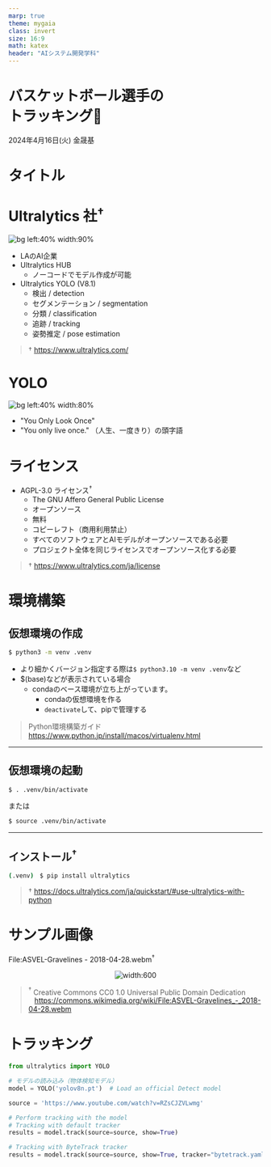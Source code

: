 ```yaml
---
marp: true
theme: mygaia
class: invert
size: 16:9
math: katex
header: "AIシステム開発学科"
---
```


<!-- headingDivider: 1 -->
<!-- _class: lead -->

# バスケットボール選手の<br>トラッキング:basketball:

2024年4月16日(火)
金晟基


# タイトル

<!-- paginate: true -->
<!-- header: "バスケットボール選手のトラッキング"-->

# Ultralytics 社$^\dagger$
<!-- _header: ""-->

![bg left:40% width:90%](https://assets-global.website-files.com/6479eab6eb2ed5e597810e9e/65bf0578ede71e497341db0d_Blog_thumbnail_1920x1080.webp)

- LAのAI企業
- Ultralytics HUB
  - ノーコードでモデル作成が可能
- Ultralytics YOLO (V8.1)
  - 検出 / detection
  - セグメンテーション / segmentation
  - 分類 / classification
  - 追跡 / tracking
  - 姿勢推定 / pose estimation

> $\dagger$ https://www.ultralytics.com/


# YOLO
<!-- _header: ""-->

![bg left:40% width:80%](../../fig/textbook1.jpeg)

- "You Only Look Once" 
- "You only live once." （人生、一度きり）の頭字語


# ライセンス

- AGPL-3.0 ライセンス$^\dagger$
  - The GNU Affero General Public License
  - オープンソース
  - 無料
  - コピーレフト（商用利用禁止）
  - すべてのソフトウェアとAIモデルがオープンソースである必要
  - プロジェクト全体を同じライセンスでオープンソース化する必要


> $\dagger$ https://www.ultralytics.com/ja/license


# 環境構築

## 仮想環境の作成
```bash
$ python3 -m venv .venv
```
* より細かくバージョン指定する際は`$ python3.10 -m venv .venv`など
* $(base)などが表示されている場合
  * condaのベース環境が立ち上がっています。
    * condaの仮想環境を作る
    * `deactivate`して、pipで管理する

> Python環境構築ガイド https://www.python.jp/install/macos/virtualenv.html


---
## 仮想環境の起動

```bash
$ . .venv/bin/activate
```
または
```bash
$ source .venv/bin/activate
```

---

## インストール$^\dagger$

```bash
(.venv)　$ pip install ultralytics
```

> $\dagger$ https://docs.ultralytics.com/ja/quickstart/#use-ultralytics-with-python


# サンプル画像

File:ASVEL-Gravelines - 2018-04-28.webm$^\dagger$

<center> 

![width:600](https://upload.wikimedia.org/wikipedia/commons/thumb/b/bf/ASVEL-Gravelines_-_2018-04-28.webm/1024px--ASVEL-Gravelines_-_2018-04-28.webm.jpg)

</center>



> $^\dagger$ Creative Commons CC0 1.0 Universal Public Domain Dedication<br> &nbsp;&nbsp; https://commons.wikimedia.org/wiki/File:ASVEL-Gravelines_-_2018-04-28.webm

# トラッキング


```Python
from ultralytics import YOLO

# モデルの読み込み（物体検知モデル）
model = YOLO('yolov8n.pt')  # Load an official Detect model

source = 'https://www.youtube.com/watch?v=RZsCJZVLwmg'

# Perform tracking with the model
# Tracking with default tracker
results = model.track(source=source, show=True)

# Tracking with ByteTrack tracker
results = model.track(source=source, show=True, tracker="bytetrack.yaml") 
```